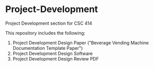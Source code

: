 # Project-Development
Project Development section for CSC 414

This repository includes the following:
  1. Project Development Design Paper ("Beverage Vending Machine Documentation Template Paper")
  2. Project Development Design Software 
  3. Project Development Design Review PDF 
